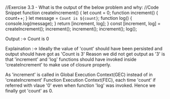 //Exercise 3.3 - What is the output of the below problem and why:
//Code Snippet
function createIncrement() {
    let count = 0;
    function increment() {
        count++;
    }
    let message = `Count is ${count}`;
    function log() {
        console.log(message);
    }
    return [increment, log];
}
const [increment, log] = createIncrement();
increment();
increment();
increment();
log();


Output :-> Count is 0


Explaination :->
Ideally the value of 'count' should have been persisted and output should have got as 'Count is 3'
Reason we did not get output as '3' is that 'increment' and 'log' functions should have invoked inside 'createIncrement' to make use of closure properly.

As 'increment' is called in Global Execution Context(GEC) instead of in 'createIncrement' Function Execution Context(FEC), each time 'count' if referred with vlaue '0' even when function 'log' was invoked. Hence we finally got 'count' as 0.
